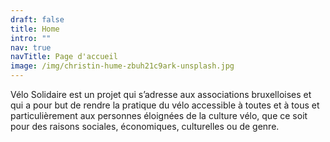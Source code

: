 ```yaml
---
draft: false
title: Home
intro: ""
nav: true
navTitle: Page d'accueil
image: /img/christin-hume-zbuh21c9ark-unsplash.jpg
---
```

Vélo Solidaire est un projet qui s’adresse aux associations bruxelloises et qui a pour but de rendre la pratique du vélo accessible à toutes et à tous et particulièrement aux personnes éloignées de la culture vélo, que ce soit pour des raisons sociales, économiques, culturelles ou de genre.